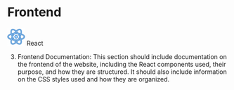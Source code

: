 # Frontend

![react](icons/react.gif) React

3.	Frontend Documentation: This section should include documentation on the frontend of the website, including the React components used, their purpose, and how they are structured. It should also include information on the CSS styles used and how they are organized.